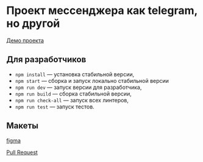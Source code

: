 # Проект мессенджера как telegram, но другой

[Демо проекта](https://iridescent-meringue-3dddea.netlify.app)

## Для разработчиков

- `npm install` — установка стабильной версии,
- `npm start` — сборка и запуск локально стабильной версии
- `npm run dev` — запуск версии для разработчика,
- `npm run build` — сборка стабильной версии,
- `npm run check-all` — запуск всех линтеров,
- `npm run test` — запуск тестов.

## Макеты
[figma](https://www.figma.com/file/80DNJZZ7MGjpPZp2OiTPqN/Messenger?node-id=0%3A1)


[Pull Request](https://github.com/moumouseque/middle.messenger.praktikum.yandex/pull/3)
